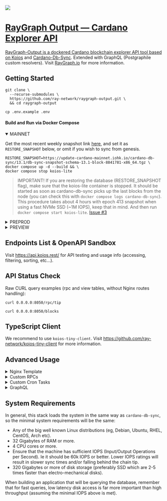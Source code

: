 <a href="https://discord.gg/WhZmm46APN">
  <img src="https://img.shields.io/discord/852538978946383893?label=Discord&style=for-the-badge"
</a>
  
# RayGraph Output — Cardano Explorer API

RayGraph-Output is a dockered Cardano blockchain explorer API tool based on [Koios](https://koios.rest) and [Cardano-Db-Sync](https://github.com/input-output-hk/cardano-db-sync). Extended with GraphQL (Postgraphile custom resolvers). Visit [RayGraph.io](https://raygraph.io) for more information.

## Getting Started

``` console
git clone \
  --recurse-submodules \
  https://github.com/ray-network/raygraph-output.git \
  && cd raygraph-output
```
``` console
cp .env.example .env
```
  
#### Build and Run via Docker Compose
  
<details open>
  <summary>MAINNET</summary>

Get the most recent weekly snapshot link [here](https://update-cardano-mainnet.iohk.io/cardano-db-sync/index.html#13.1/), and set it as `RESTORE_SNAPSHOT` below, or omit if you wish to sync from genesis.
``` console
RESTORE_SNAPSHOT=https://update-cardano-mainnet.iohk.io/cardano-db-sync/13.1/db-sync-snapshot-schema-13.1-block-8841781-x86_64.tgz \
docker compose up -d --build && \
docker compose stop koios-lite
```
  
>IMPORTANT! If you are restoring the database (RESTORE_SNAPSHOT flag), make sure that the koios-lite container is stopped. It should be started as soon as cardano-db-sync picks up the last blocks from the node (you can check this with `docker compose logs cardano-db-sync`). This procedure takes about 4 hours with epoch 413 snapshot when using a fast NVMe SSD (~1M IOPS), keep that in mind. And then run `docker compose start koios-lite`. [Issue #3](https://github.com/ray-network/raygraph-output/issues/3)
  
</details>
  
<details>
  <summary>PREPROD</summary>

``` console
NETWORK=preprod \
KOIOS_LITE_PORT=8051 \
SUBMITTX_PORT=8701 \
OGMIOS_PORT=1338 \
docker compose -p preprod up -d --build
```

</details>
  
<details>
  <summary>PREVIEW</summary>

``` console
NETWORK=preview \
KOIOS_LITE_PORT=8052 \
SUBMITTX_PORT=8702 \
OGMIOS_PORT=1339 \
docker compose -p preview up -d --build
```

</details>


## Endpoints List & OpenAPI Sandbox
  
Visit https://api.koios.rest/ for API testing and usage info (accessing, filtering, sorting, etc...).

## API Status Check
  
Raw CURL query examples (rpc and view tables, without Nginx routes handling):
  
``` console
curl 0.0.0.0:8050/rpc/tip
```
``` console
curl 0.0.0.0:8050/blocks
```
  
## TypeScript Client
  
We recommend to use `koios-tiny-client`. Visit https://github.com/ray-network/koios-tiny-client for more information.
  
## Advanced Usage
  
<details>
  <summary>Nginx Template</summary>

By default, all container ports are bound to 127.0.0.1, so these ports are not available outside the server. Replace `127.0.0.1:${KOIOS_LITE_PORT:-8050}:8050` with `${KOIOS_LITE_PORT:-8050}:8050` if you want to open ports for external access.

Nginx should handle routes with this configuration (see `nginx.template` file):
  
``` nginx
server {
        listen 80;
        listen [::]:80;

        server_name mainnet.blockchain.raygraph.io;

        location = / {
                proxy_pass http://0.0.0.0:8050;
        }

        location / {
                proxy_pass http://0.0.0.0:8050/rpc/;
        }

        location ~ /(account_list\b|asset_list\b|asset_token_registry\b|blocks\b) {
                proxy_pass http://0.0.0.0:8050;
        }

        location /submittx {
                proxy_pass http://0.0.0.0:8700;
        }
}

server {
        listen 443 ssl;
        ssl_certificate /ssl/raygraph.io.crt;
        ssl_certificate_key /ssl/raygraph.io.key;

        server_name mainnet.blockchain.raygraph.io;

        location = / {
                proxy_pass http://0.0.0.0:8050;
        }

        location / {
                proxy_pass http://0.0.0.0:8050/rpc/;
        }

        location ~ /(account_list\b|asset_list\b|asset_token_registry\b|blocks\b) {
                proxy_pass http://0.0.0.0:8050;
        }

        location /submittx {
                proxy_pass http://0.0.0.0:8700;
        }
}
```

</details>
  
<details>
  <summary>Custom RPCs</summary>

Place the `.sql` files in the `koios-lite/rpc-extra` folder to register with Postgrest. Then rebuild the `koios-lite` container. Read more at https://postgrest.org/en/stable/references/api.html
  
</details>
 
<details>
  <summary>Custom Cron Tasks</summary>
  
Place the .sh files in `koios-lite/cron-jobs-extra` and edit the `koios-lite/cron-schedule`. Then rebuild the `koios-lite` container.
  
</details>
 
<details>
  <summary>GraphQL</summary>
  
The Ray Network team is busy with other projects, so Postgraphile graphql resolvers will be developed in the near future. Stay tuned!
  
</details>

## System Requirements
  
In general, this stack loads the system in the same way as `cardano-db-sync`, so the minimal system requirements will be the same:

* Any of the big well known Linux distributions (eg, Debian, Ubuntu, RHEL, CentOS, Arch etc).
* 32 Gigabytes of RAM or more.
* 4 CPU cores or more.
* Ensure that the machine has sufficient IOPS (Input/Output Operations per Second). Ie it should be 60k IOPS or better. Lower IOPS ratings will result in slower sync times and/or falling behind the chain tip.
* 320 Gigabytes or more of disk storage (preferably SSD which are 2-5 times faster than electro-mechanical disks).
  
When building an application that will be querying the database, remember that for fast queries, low latency disk access is far more important than high throughput (assuming the minimal IOPS above is met).
